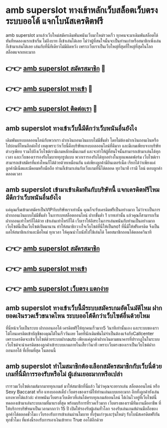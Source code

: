 # amb superslot ทางเข้าหลักเว็บสล็อตเว็บตรง ระบบออโต้ แจกโบนัสเครดิตฟรี

amb superslot มาแล้วเว็บใหม่สมัครเดิมพันพนันเว็บมาใหม่รวดเร็ว ทุกคนจะมาเดิมพันสล็อตได้ทันทีทดลองแรกเข้าเริ่ม ไม่ถึงบาท ก็เข้าเล่นได้เลย ไม่ว่าผู้ที่สนใจนั้นจะเป็นท่านเก่าหรือสมาชิกเพิ่งเล่น ก็เข้ามาเล่นได้เลย เล่นกับที่นี่ทีเดียวไม่มีผิดหวัง เพราะเว็บเราเป็นเว็บใหญ่ที่สุดที่ใหญ่ที่สุดในโลก สล็อตแจกเยอะมาก

## 👉👉 [amb superslot สมัครสมาชิก](https://bit.ly/3Ckzg5n) 🎰
## 👉👉 [amb superslot ทางเข้า](https://bit.ly/3Ckzg5n) 🎰
## 👉👉 [amb superslot ติดต่อเรา](https://bit.ly/3Ckzg5n) 🎰

## amb superslot ทางเข้าเว็บนี้มีดีกว่าเว็บพนันอื่นยังไง
เดิมพันแทงบอลออนไลน์กับพวกเรา ฝากเงินถอนเงินแบบไม่มีขั้นต่ำ โดยไม่ต้องฝากเงินถอนเงินหรือไปบ่อนที่ไหนอีกต่อไป เหตุเพราะว่าเว็บนี้คือบริษัทแทงบอลออนไลน์ที่ดีมาก และมีเกมเพียบจากบริษัทต่างๆเพียบ รวมไปถึงเว็บไซต์เรามีเกมหลักหมื่นเกมส์ และจะทำให้ผู้ที่สนใจนั้นสามารถเข้ามาเล่นได้ทุกเวลา และเว็บของเรารองรับโมบายทุกรูปแบบ พวกเรารองรับได้ทุกอย่างในทุกแพลตฟอร์ม เว็บไซต์เราสามารถเข้าสมัครที่แห่งไหนก็ได้ด้วยด้วยเหมือนกัน แค่เพียงลูกค้ามีอินเตอร์เน็ต เรียกได้ว่าเพียงแค่ลูกค้ามีเน็ตและมีคอมหรือมือถือ ท่านก็เข้ามาเล่นกับเว็บเกมที่นี่ได้ตลอด ทุกวินาที เรามี ไลน์ ตอบลูกค้า ตลอดเวลา

## amb superslot เข้ามาเข้าเดิมพันกับบริษัทนี้ แจกเครดิตฟรีไหม มีดีกว่าเว็บพนันอื่นยังไง
แค่คุณเริ่มเข้ามาสมัครเป็นVIPกับบริษัทเราเท่านั้น คุณก็จะรับเครดิตฟรีเป็นอย่างมาก ไม่ว่าจะเป็นการฝากถอนเงินแบบไม่มีขั้นต่ำ ในการเบทสล็อตออนไลน์ ฝากขั้นต่ำ 1 บาทเท่านั้น แล้วคุณก็สามารถเริ่มฝากถอนเท่าไหร่ก็ได้ด้วย เข้าเล่นเท่าไหร่ก็ได้ เว็บเราให้อิสระในการเล่นพนันกับท่านเป็นอย่างมาก เว็บไซต์นี้เป็นเว็บไซต์เปิดมานาน ทำให้สมาชิกวางใจเว็บไซต์ที่นี่ให้เป็นno1 ที่นี่มีให้ฟรีเครดิต จึงเป็นผลให้สมาชิกเก่าและมือใหม่ ทุกเวลา ให้คุณนำโบนัสไปใช้เล่นได้ โดยสมาชิกถอนได้ตลอดวินาที

## 👉👉 [amb superslot สมัครสมาชิก](https://bit.ly/3Ckzg5n)
## 👉👉 [amb superslot ทางเข้า](https://bit.ly/3Ckzg5n)
## 👉👉 [amb superslot เว็บตรง แตกง่าย](https://bit.ly/3Ckzg5n)

## amb superslot ทางเข้าเว็บนี้มีระบบสมัครเกมอัตโนมัติไหม ฝากยอดเงินรวดเร็วขนาดไหน ระบบออโต้ดีกว่าเว็บไซต์อื่นด้วยไหม
ที่นี่หน้าเว็บเป็นระบบ ฝากถอนออโต้ เครดิตฟรีให้ทุกคนเร็วมาก5 วินาทีเท่านั้นเอง และระบบของเราได้โอนเครดิตเข้าบัญชีของคุณได้ในเร็ววันเลย โดยที่นักเดิมพันไม่จำเป็นต้องแจ้งกับCallcenter เพราะเครดิตจะเข้าเว็บไซต์ด้วยระบบฝากauto เพียงแค่ลูกค้าฝากเงินตามธนาคารที่ปรากฏในในระบบ เว็บไซต์จะนำเครดิตของลูกค้าเข้าระบบเกมภายในเสี้ยววินาที เพราะเว็บตรงของเราเป็นเว็บไซต์ฝากถอนออโต้ ที่เยี่ยมที่สุด ในตอนนี้

## amb superslot ทำไมสมาชิกต้องเลือกสมัครสมาชิกกับเว็บนี่ด้วย เกมที่นี่มีการรองรับหรือไม่ ผู้เล่นเยอะมากหรือเปล่า
เรารวมเว็บไซต์เกมส์มากมายทุกเกมส์ มาให้สมาชิกที่นี่แล้ว ไม่ว่าคุณจะอยากเล่น สล็อตออนไลน์ หรือ Sexy Baccarat หรือ แทงบอลสเต็ป เว็บตรงของเรามีให้ท่านเล่นแบบเยอะมาก อีกทั้งลูกค้ายังเล่นแทงหวยได้แล้วล่ะ ค่ายพนันเว็บตรงเว็บเดียวที่เล่นได้ครบทุกเกมส์ออนไลน์ ได้เงินไวอยู่ที่เว็บไซต์นี้ ทดลองเข้ามาเล่นระบบเกมที่มาแรงที่สุด พร้อมบริการที่รวดเร็วมาก เว็บตรงของเรามีทีมงานมืออาชีพ ที่ให้บริการบริษัทมาเป็นเวลามากกว่า 15 ปี เปิดให้รองรับผู้เล่นทั่วโลก รองรับเล่นเกมส์ผ่านมือถือของลูกค้าได้ตลอดชั่วโมง เว็บรองรับการเข้าเล่นผ่านโมบาย ทั้งรุ่นเก่าๆและรุ่นใหม่ๆ รับโบนัสเครดิตฟรีกันทุกชั่วโมง ที่แห่งนี้รองรับการเอาเงินเข้าทาง True ออโต้อีกด้วย
